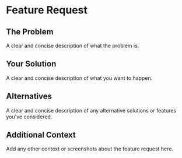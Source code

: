 # Feature Request

## The Problem

A clear and concise description of what the problem is.

## Your Solution

A clear and concise description of what you want to happen.

## Alternatives

A clear and concise description of any alternative solutions or features you've considered.

## Additional Context

Add any other context or screenshots about the feature request here.
